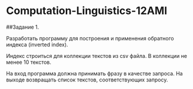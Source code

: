 # Computation-Linguistics-12AMI

##Задание 1.

Разработать программу для построения и применения обратного индекса (inverted index).

Индекс строиться для коллекции текстов из csv файла.  В коллекции не менее 10 текстов.

На вход программа должна принимать фразу в качестве запроса. На выходе возвращать список текстов, соответствующих запросу.
